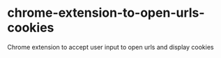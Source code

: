 # chrome-extension-to-open-urls-cookies
Chrome extension to accept user input to open urls and display cookies
